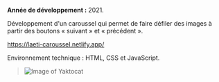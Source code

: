 **Année de développement :** 2021.</br>

Développement d'un caroussel qui permet de faire défiler des images à partir des boutons « suivant » et « précédent ».

 https://laeti-caroussel.netlify.app/
 
 Environnement technique : HTML, CSS et JavaScript.
 
> ![Image of Yaktocat](https://user-images.githubusercontent.com/77897283/126204035-c7a3322a-1726-4253-92c8-076b0cdde1a3.png)

